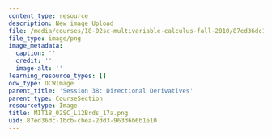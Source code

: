 ```yaml
---
content_type: resource
description: New image Upload
file: /media/courses/18-02sc-multivariable-calculus-fall-2010/87ed36dc1bcbcbea2dd3963d6b6b1e10_MIT18_02SC_L12Brds_17a.png
file_type: image/png
image_metadata:
  caption: ''
  credit: ''
  image-alt: ''
learning_resource_types: []
ocw_type: OCWImage
parent_title: 'Session 38: Directional Derivatives'
parent_type: CourseSection
resourcetype: Image
title: MIT18_02SC_L12Brds_17a.png
uid: 87ed36dc-1bcb-cbea-2dd3-963d6b6b1e10
---
```

